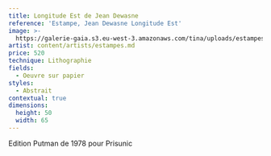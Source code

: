```yaml
---
title: Longitude Est de Jean Dewasne
reference: 'Estampe, Jean Dewasne Longitude Est'
image: >-
  https://galerie-gaia.s3.eu-west-3.amazonaws.com/tina/uploads/estampes/galerie-gaia-dewasne-jean-longitude-est-50X65.jpg
artist: content/artists/estampes.md
price: 520
technique: Lithographie
fields:
  - Oeuvre sur papier
styles:
  - Abstrait
contextual: true
dimensions:
  height: 50
  width: 65
---
```


Edition Putman de 1978 pour Prisunic
